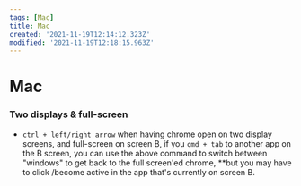 ```yaml
---
tags: [Mac]
title: Mac
created: '2021-11-19T12:14:12.323Z'
modified: '2021-11-19T12:18:15.963Z'
---
```


# Mac

### Two displays & full-screen
- `ctrl + left/right arrow` 
when having chrome open on two display screens, and full-screen on screen B, if you `cmd + tab` to another app on the B screen, you can use the above command to switch between "windows" to get back to the full screen'ed chrome, **but you may have to click /become active in the app that's currently on screen B.
